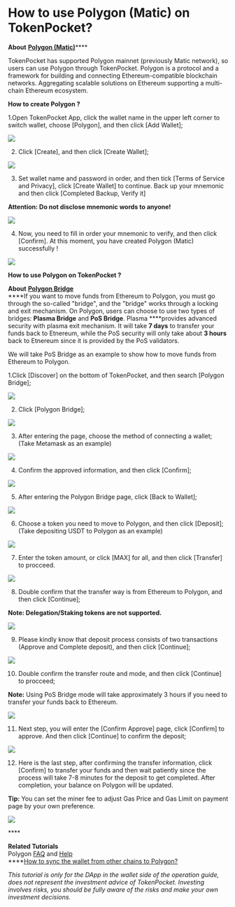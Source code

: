 # How to use Polygon \(Matic\) on TokenPocket?

**About** [**Polygon \(Matic\)**](https://polygon.technology/)\*\*\*\*

TokenPocket has supported Polygon mainnet \(previously Matic network\), so users can use Polygon through TokenPocket. Polygon is a protocol and a framework for building and connecting Ethereum-compatible blockchain networks. Aggregating scalable solutions on Ethereum supporting a multi-chain Ethereum ecosystem.



**How to create Polygon ?**

1.Open TokenPocket App, click the wallet name in the upper left corner to switch wallet, choose \[Polygon\], and then click \[Add Wallet\];

![](../.gitbook/assets/hua-ban-1-kao-bei-2.png)

2. Click \[Create\], and then click \[Create Wallet\];

![](../.gitbook/assets/hua-ban-1-kao-bei-3.png)

3. Set wallet name and password in order, and then tick \[Terms of Service and Privacy\], click \[Create Wallet\] to continue. Back up your mnemonic and then click \[Completed Backup, Verify it\]

**Attention: Do not disclose mnemonic words to anyone!**

![](../.gitbook/assets/hua-ban-1-kao-bei-4.png)

4. Now, you need to fill in order your mnemonic to verify, and then click \[Confirm\]. At this moment, you have created Polygon \(Matic\) successfully !

![](../.gitbook/assets/hua-ban-1-kao-bei-5.png)



**How to use Polygon on TokenPocket ?**

**About** [**Polygon Bridge**](https://wallet.matic.network/bridge/)  
****If you want to move funds from Ethereum to Polygon, you must go through the so-called "bridge", and the "bridge" works through a locking and exit mechanism. On Polygon, users can choose to use two types of bridges: **Plasma Bridge** and **PoS Bridge**. Plasma ****provides advanced security with plasma exit mechanism. It will take **7 days** to transfer your funds back to Etnereum, while the PoS security will only take about **3 hours** back to Etnereum since it is provided by the PoS validators. 

We will take PoS Bridge as an example to show how to move funds from Ethereum to Polygon.

1.Click \[Discover\] on the bottom of TokenPocket, and then search \[Polygon Bridge\];

![](../.gitbook/assets/b1.jpg)

2. Click \[Polygon Bridge\];

![](../.gitbook/assets/b2.jpg)

3. After entering the page, choose the method of connecting a wallet; \(Take Metamask as an example\)

![](../.gitbook/assets/br1.jpg)

4. Confirm the approved information, and then click \[Confirm\];

![](../.gitbook/assets/b3.jpg)

5. After entering the Polygon Bridge page, click \[Back to Wallet\];

![](../.gitbook/assets/br3.jpg)

6. Choose a token you need to move to Polygon, and then click \[Deposit\]; \(Take depositing USDT to Polygon as an example\)

![](../.gitbook/assets/b4.jpg)

7. Enter the token amount, or click \[MAX\] for all, and then click \[Transfer\] to procceed.

![](../.gitbook/assets/br4.jpg)

8. Double confirm that the transfer way is from Ethereum to Polygon, and then click \[Continue\];

**Note: Delegation/Staking tokens are not supported.**

![](../.gitbook/assets/br5.jpg)

9. Please kindly know that deposit process consists of two transactions \(Approve and Complete deposit\), and then click \[Continue\];

![](../.gitbook/assets/br6.jpg)

10. Double confirm the transfer route and mode, and then click \[Continue\] to procceed;

**Note:** Using PoS Bridge mode will take approximately 3 hours if you need to transfer your funds back to Ethereum.

![](../.gitbook/assets/br7.jpg)

11. Next step, you will enter the \[Confirm Approve\] page, click \[Confirm\] to approve. And then click \[Continue\] to confirm the deposit;

![](../.gitbook/assets/br10.jpg)

 12. Here is the last step, after confirming the transfer information, click \[Confirm\] to transfer your funds and then wait patiently since the process will take 7-8 minutes for the deposit to get completed. After completion, your balance on Polygon will be updated.

**Tip:** You can set the miner fee to adjust Gas Price and Gas Limit on payment page by your own preference.

![](../.gitbook/assets/b12.jpg)

\*\*\*\*

**Related Tutorials**  
Polygon [FAQ](https://docs.matic.network/docs/faq/wallet-bridge-faq) and [Help](https://polygon.technology/contact-us/)  
****[How to sync the wallet from other chains to Polygon?](https://tphelp.gitbook.io/en/wallet-management/how-to-sync-the-wallet)



_This tutorial is only for the DApp in the wallet side of the operation guide, does not represent the investment advice of TokenPocket. Investing involves risks, you should be fully aware of the risks and make your own investment decisions._

